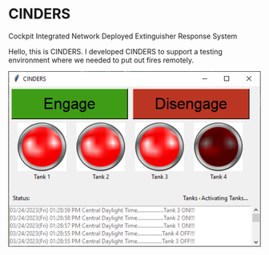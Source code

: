 # CINDERS
 Cockpit Integrated Network Deployed Extinguisher Response System
 
 Hello, this is CINDERS. I developed CINDERS to support a testing environment where we needed to put out fires remotely.
 
 ![Screengrab](/screengrab.PNG)
